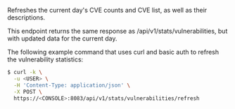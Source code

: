 Refreshes the current day's CVE counts and CVE list, as well as their descriptions.

This endpoint returns the same response as /api/v1/stats/vulnerabilities, but with updated data for the current day.

The following example command that uses curl and basic auth to refresh the vulnerability statistics:

```bash
$ curl -k \
  -u <USER> \
  -H 'Content-Type: application/json' \
  -X POST \
  https://<CONSOLE>:8083/api/v1/stats/vulnerabilities/refresh
```
